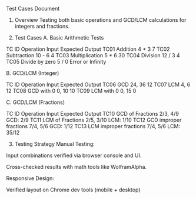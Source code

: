 Test Cases Document

1. Overview
Testing both basic operations and GCD/LCM calculations for integers and fractions.

2. Test Cases
A. Basic Arithmetic Tests

TC ID	Operation	Input	Expected Output
TC01	Addition	4 + 3	7
TC02	Subtraction	10 - 6	4
TC03	Multiplication	5 * 6	30
TC04	Division	12 / 3	4
TC05	Divide by zero	5 / 0	Error or Infinity


B. GCD/LCM (Integer)

TC ID	Operation			Input	Expected Output
TC06	GCD					24, 36	12
TC07	LCM					4, 6	12
TC08	GCD with 0			0, 10	10
TC09	LCM with 0			0, 15	0



C. GCD/LCM (Fractions)

TC ID	Operation				Input			Expected Output
TC10	GCD of Fractions		2/3, 4/9		GCD: 2/9
TC11	LCM of Fractions		2/5, 3/10		LCM: 1/10 
TC12	GCD improper fractions	7/4, 5/6		GCD: 1/12
TC13	LCM improper fractions	7/4, 5/6		LCM: 35/12


3. Testing Strategy
Manual Testing:

Input combinations verified via browser console and UI.

Cross-checked results with math tools like WolframAlpha.

Responsive Design:

Verified layout on Chrome dev tools (mobile + desktop)